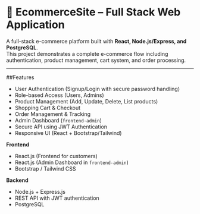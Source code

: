 # 🛒 EcommerceSite – Full Stack Web Application

A full-stack e-commerce platform built with **React, Node.js/Express, and PostgreSQL**.  
This project demonstrates a complete e-commerce flow including authentication, product management, cart system, and order processing.

---

##Features
-  User Authentication (Signup/Login with secure password handling)
-  Role-based Access (Users, Admins)
-  Product Management (Add, Update, Delete, List products)
-  Shopping Cart & Checkout
-  Order Management & Tracking
-  Admin Dashboard (`frontend-admin`)
-  Secure API using JWT Authentication
-  Responsive UI (React + Bootstrap/Tailwind)

**Frontend**
- React.js (Frontend for customers)
- React.js (Admin Dashboard in `frontend-admin`)
- Bootstrap / Tailwind CSS

**Backend**
- Node.js + Express.js
- REST API with JWT authentication
- PostgreSQL


